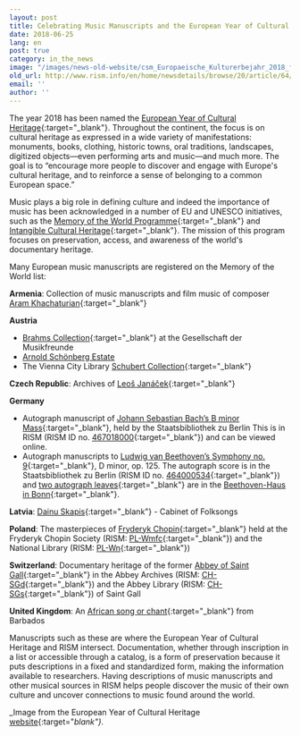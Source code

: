 ```yaml
---
layout: post
title: Celebrating Music Manuscripts and the European Year of Cultural Heritage
date: 2018-06-25
lang: en
post: true
category: in_the_news
image: "/images/news-old-website/csm_Europaeische_Kulturerbejahr_2018_fbb26fbb22.jpg"
old_url: http://www.rism.info/en/home/newsdetails/browse/20/article/64/celebrating-music-manuscripts-and-the-european-year-of-cultural-heritage.html
email: ''
author: ''
---
```


The year 2018 has been named the [European Year of Cultural Heritage](http://europa.eu/cultural-heritage/){:target="_blank"}. Throughout the continent, the focus is on cultural heritage as expressed in a wide variety of manifestations: monuments, books, clothing, historic towns, oral traditions, landscapes, digitized objects—even performing arts and music—and much more. The goal is to “encourage more people to discover and engage with Europe's cultural heritage, and to reinforce a sense of belonging to a common European space.”

Music plays a big role in defining culture and indeed the importance of music has been acknowledged in a number of EU and UNESCO initiatives, such as the [Memory of the World Programme](http://www.unesco.org/new/en/communication-and-information/memory-of-the-world/about-the-programme/objectives/){:target="_blank"} and [Intangible Cultural Heritage](https://ich.unesco.org/en/lists){:target="_blank"}. The mission of this program focuses on preservation, access, and awareness of the world's documentary heritage.

Many European music manuscripts are registered on the Memory of the World list:

**Armenia**: Collection of music manuscripts and film music of composer [Aram Khachaturian](http://www.unesco.org/new/en/communication-and-information/memory-of-the-world/register/full-list-of-registered-heritage/registered-heritage-page-2/collection-of-note-manuscripts-and-film-music-of-composer-aram-khachaturian/){:target="_blank"}

**Austria**

- [Brahms Collection](http://www.unesco.org/new/en/communication-and-information/memory-of-the-world/register/full-list-of-registered-heritage/registered-heritage-page-1/brahms-collection/){:target="_blank"} at the Gesellschaft der Musikfreunde
- [Arnold Schönberg Estate](http://www.unesco.org/new/en/communication-and-information/memory-of-the-world/register/full-list-of-registered-heritage/registered-heritage-page-1/arnold-schoenberg-estate/)
- The Vienna City Library [Schubert Collection](http://www.unesco.org/new/en/communication-and-information/memory-of-the-world/register/full-list-of-registered-heritage/registered-heritage-page-8/the-vienna-city-library-schubert-collection/#c187820){:target="_blank"}

**Czech Republic**: Archives of [Leoš Janáček](http://www.unesco.org/new/en/communication-and-information/memory-of-the-world/register/full-list-of-registered-heritage/registered-heritage-page-1/archives-of-leos-janacek/){:target="_blank"}

**Germany**

- Autograph manuscript of [Johann Sebastian Bach’s B minor Mass](http://www.unesco.org/new/en/communication-and-information/memory-of-the-world/register/full-list-of-registered-heritage/registered-heritage-page-1/autograph-of-h-moll-messe-mass-in-b-minor-by-johann-sebastian-bach/){:target="_blank"}, held by the Staatsbibliothek zu Berlin
This is in RISM (RISM ID no. [467018000](https://opac.rism.info/search?id=467018000&Language=en){:target="_blank"}) and can be viewed online.
- Autograph manuscripts to [Ludwig van Beethoven’s Symphony no. 9](http://www.unesco.org/new/en/communication-and-information/memory-of-the-world/register/full-list-of-registered-heritage/registered-heritage-page-5/ludwig-van-beethoven-symphony-no-9-d-minor-op-125/){:target="_blank"}, D minor, op. 125.
The autograph score is in the Staatsbibliothek zu Berlin (RISM ID no. [464000534](https://opac.rism.info/search?id=464000534){:target="_blank"}) and [two autograph leaves](https://www.beethoven.de/sixcms/detail.php?id=15123&template=dokseite_digitales_archiv_de&_dokid=wm171&_seite=1-1){:target="_blank"} are in the [Beethoven-Haus in Bonn](http://beethoven.staatsbibliothek-berlin.de/willkommen/){:target="_blank"}.

**Latvia**: [Dainu Skapis](http://www.unesco.org/new/en/communication-and-information/memory-of-the-world/register/full-list-of-registered-heritage/registered-heritage-page-2/dainu-skapis-cabinet-of-folksongs/){:target="_blank"} - Cabinet of Folksongs

**Poland**: The masterpieces of [Fryderyk Chopin](http://www.unesco.org/new/en/communication-and-information/memory-of-the-world/register/full-list-of-registered-heritage/registered-heritage-page-8/the-masterpieces-of-fryderyk-chopin/#c187221){:target="_blank"} held at the Fryderyk Chopin Society (RISM: [PL-Wmfc](https://opac.rism.info/search?View=rism&siglum=PL-Wmfc&author=chopin&Language=en){:target="_blank"}) and the National Library (RISM: [PL-Wn](https://opac.rism.info/search?View=rism&siglum=PL-Wn&author=chopin&Language=en){:target="_blank"})

**Switzerland**: Documentary heritage of the former [Abbey of Saint Gall](http://www.unesco.org/new/en/communication-and-information/memory-of-the-world/register/full-list-of-registered-heritage/registered-heritage-page-2/documentary-heritage-of-the-former-abbey-of-saint-gall-in-the-abbey-archives-and-the-abbey-library-of-saint-gall/){:target="_blank"} in the Abbey Archives (RISM: [CH-SGd](https://opac.rism.info/search?View=rism&siglum=CH-SGd&Language=en){:target="_blank"}) and the Abbey Library (RISM: [CH-SGs](https://opac.rism.info/search?View=rism&siglum=CH-SGs&Language=en){:target="_blank"}) of Saint Gall

**United Kingdom**: An [African song or chant](http://www.unesco.org/new/en/communication-and-information/memory-of-the-world/register/full-list-of-registered-heritage/registered-heritage-page-1/an-african-song-or-chant-from-barbados/){:target="_blank"} from Barbados

Manuscripts such as these are where the European Year of Cultural Heritage and RISM intersect. Documentation, whether through inscription in a list or accessible through a catalog, is a form of preservation because it puts descriptions in a fixed and standardized form, making the information available to researchers. Having descriptions of music manuscripts and other musical sources in RISM helps people discover the music of their own culture and uncover connections to music found around the world.

_Image from the European Year of Cultural Heritage [website](https://web.archive.org/web/20181226030533/http://europa.eu/cultural-heritage/toolkits/logotype_en){:target="_blank"}._
